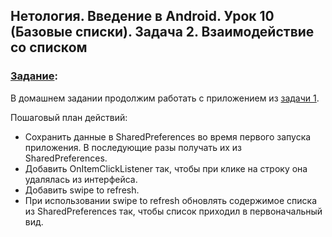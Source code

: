 ## Нетология. Введение в Android. Урок 10 (Базовые списки). Задача 2. Взаимодействие со списком

### [Задание](https://github.com/netology-code/and-homeworks/tree/master/4.1.listview/4.1.2):

В домашнем задании продолжим работать с приложением из [задачи 1](https://github.com/Yoji-kms/ListDisplay).

Пошаговый план действий:

- Сохранить данные в SharedPreferences во время первого запуска приложения. В последующие разы получать их из SharedPreferences.
- Добавить OnItemClickListener так, чтобы при клике на строку она удалялась из интерфейса.
- Добавить swipe to refresh.
- При использовании swipe to refresh обновлять содержимое списка из SharedPreferences так, чтобы список приходил в первоначальный вид.